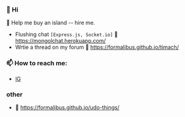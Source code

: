### 👋 Hi
🌱 Help me buy an island -- hire me.

- Flushing chat ```[Express.js, Socket.io]``` &#128279; https://mongolchat.herokuapp.com/
- Wrtie a thread on my forum &#128279; https://formalibus.github.io/timach/

### 📫 How to reach me:
- [IG](https://www.instagram.com/formalibus/)

### other
- &#128279; https://formalibus.github.io/udo-things/

<!--
**Formalibus/Formalibus** is a ✨ _special_ ✨ repository because its `README.md` (this file) appears on your GitHub profile.

Here are some ideas to get you started:

- 🔭 I’m currently working on ...

- 👯 I’m looking to collaborate on ...
- 🤔 I’m looking for help with ...
- 💬 Ask me about ...

- 😄 Pronouns: ...
- ⚡ Fun fact: ...
-->

